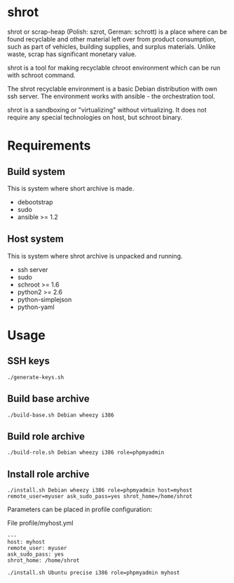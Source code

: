 shrot
=====

shrot or scrap-heap (Polish: szrot, German: schrott) is a place where can be
found recyclable and other material left over from product consumption, such
as part of vehicles, building supplies, and surplus materials. Unlike waste,
scrap has significant monetary value.

shrot is a tool for making recyclable chroot environment which can be run with
schroot command.

The shrot recyclable environment is a basic Debian distribution with own ssh
server. The environment works with ansible - the orchestration tool.

shrot is a sandboxing or "virtualizing" without virtualizing. It does not
require any special technologies on host, but schroot binary.


Requirements
============

Build system
------------

This is system where short archive is made.

 * debootstrap
 * sudo
 * ansible >= 1.2

Host system
-----------

This is system where shrot archive is unpacked and running.

 * ssh server
 * sudo
 * schroot >= 1.6
 * python2 >= 2.6
 * python-simplejson
 * python-yaml


Usage
=====

SSH keys
--------

    ./generate-keys.sh

Build base archive
------------------

    ./build-base.sh Debian wheezy i386

Build role archive
------------------

    ./build-role.sh Debian wheezy i386 role=phpmyadmin

Install role archive
--------------------

    ./install.sh Debian wheezy i386 role=phpmyadmin host=myhost remote_user=myuser ask_sudo_pass=yes shrot_home=/home/shrot

Parameters can be placed in profile configuration:

File profile/myhost.yml

    ---
    host: myhost
    remote_user: myuser
    ask_sudo_pass: yes
    shrot_home: /home/shrot

    ./install.sh Ubuntu precise i386 role=phpmyadmin myhost
